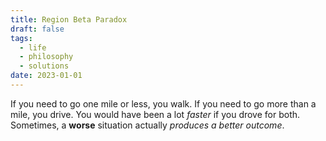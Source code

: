 ```yaml
---
title: Region Beta Paradox
draft: false
tags:
  - life
  - philosophy
  - solutions
date: 2023-01-01
---
```

If you need to go one mile or less, you walk. If you need to go more than a mile, you drive. You would have been a lot *faster* if you drove for both. Sometimes, a **worse** situation actually *produces a better outcome*.